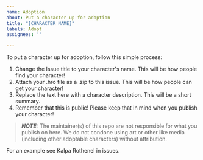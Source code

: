 ```yaml
---
name: Adoption
about: Put a character up for adoption
title: "[CHARACTER NAME]"
labels: Adopt
assignees: ''

---
```


To put a character up for adoption, follow this simple process:
1) Change the Issue title to your character's name. This will be how people find your character!
2) Attach your .hro file as a .zip to this issue. This will be how people can get your character!
3) Replace the text here with a character description. This will be a short summary.
4) Remember that this is public! Please keep that in mind when you publish your character!
> **_NOTE:_** The maintainer(s) of this repo are not responsible for what you publish on here. We do not condone using art or other like media (including other adoptable characters) without attribution.

For an example see Kalpa Rothenel in issues.
